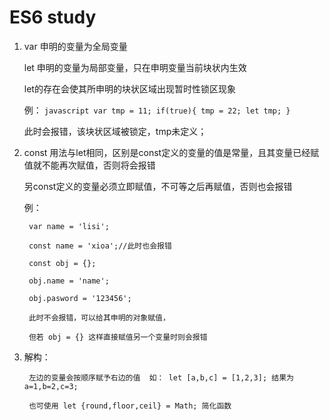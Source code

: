 ES6 study
=========

1.
	var 申明的变量为全局变量

	let 申明的变量为局部变量，只在申明变量当前块状内生效

	let的存在会使其所申明的块状区域出现暂时性锁区现象

	例： 
		```javascript
		var tmp = 11;
		if(true){
			tmp = 22;
			let tmp;
		}
		```

	此时会报错，该块状区域被锁定，tmp未定义；

2.
	const 用法与let相同，区别是const定义的变量的值是常量，且其变量已经赋值就不能再次赋值，否则将会报错
	
	另const定义的变量必须立即赋值，不可等之后再赋值，否则也会报错

	例：

		var name = 'lisi';

		const name = 'xioa';//此时也会报错

		const obj = {};

		obj.name = 'name';

		obj.pasword = '123456';

		此时不会报错，可以给其申明的对象赋值，

		但若 obj = {} 这样直接赋值另一个变量时则会报错 

3.
	解构：

		左边的变量会按顺序赋予右边的值  如： let [a,b,c] = [1,2,3]; 结果为 a=1,b=2,c=3;

		也可使用 let {round,floor,ceil} = Math; 简化函数
